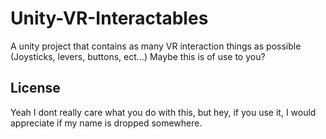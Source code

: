 # Unity-VR-Interactables
A unity project that contains as many VR interaction things as possible (Joysticks, levers, buttons, ect...) Maybe this is of use to you?


## License
Yeah I dont really care what you do with this, but hey, if you use it, I would appreciate if my name is dropped somewhere.
